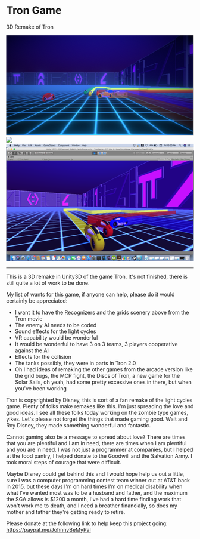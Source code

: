 # Tron Game
<h>3D Remake of Tron</h>

<img src="https://github.com/GuardianCherubimJohn/TronGame/blob/master/Screen%20Shot%202018-01-05%20at%2011.30.33%20AM.png" />
<img src="https://github.com/GuardianCherubimJohn/TronGame/blob/master/Screen%20Shot%202017-12-29%20at%2011.21.45%20PM.png" />
<img src="https://github.com/GuardianCherubimJohn/TronGame/blob/master/Screen%20Shot%202017-12-29%20at%2010.00.59%20PM.png" />
<hr>

This is a 3D remake in Unity3D of the game Tron. It's not finished, there is still quite a lot of work to be done.

My list of wants for this game, if anyone can help, please do it would certainly be appreciated:

- I want it to have the Recognizers and the grids scenery above from the Tron movie
- The enemy AI needs to be coded
- Sound effects for the light cycles
- VR capability would be wonderful
- It would be wonderful to have 3 on 3 teams, 3 players cooperative against the AI 
- Effects for the collision
- The tanks possibly, they were in parts in Tron 2.0
- Oh I had ideas of remaking the other games from the arcade version like the grid bugs, the MCP fight, the Discs of Tron, a new game for the Solar Sails, oh yeah, had some pretty excessive ones in there, but when you've been working 

Tron is copyrighted by Disney, this is sort of a fan remake of the light cycles game. Plenty of folks make remakes like this. I'm just spreading the love and good ideas. I see all these folks today working on the zombie type games, yikes. Let's please not forget the things that made gaming good. Walt and Roy Disney, they made something wonderful and fantastic. 

Cannot gaming also be a message to spread about love? There are times that you are plentiful and I am in need, there are times when I am plentiful and you are in need. I was not just a programmer at companies, but I helped at the food pantry, I helped donate to the Goodwill and the Salvation Army. I took moral steps of courage that were difficult.

Maybe Disney could get behind this and I would hope help us out a little, sure I was a computer programming contest team winner out at AT&T back in 2015, but these days I'm on hard times I'm on medical disability when what I've wanted most was to be a husband and father, and the maximum the SGA allows is $1200 a month, I've had a hard time finding work that won't work me to death, and I need a breather financially, so does my mother and father they're getting ready to retire.

Please donate at the following link to help keep this project going: https://paypal.me/JohnnyBeMyPal
